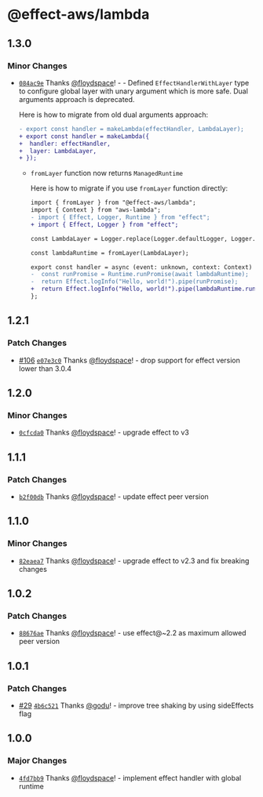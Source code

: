 # @effect-aws/lambda

## 1.3.0

### Minor Changes

- [`084ac9e`](https://github.com/floydspace/effect-aws/commit/084ac9e779199303bd681131712f97d90341b89c) Thanks [@floydspace](https://github.com/floydspace)! - - Defined `EffectHandlerWithLayer` type to configure global layer with unary argument which is more safe. Dual arguments approach is deprecated.

  Here is how to migrate from old dual arguments approach:

  ```diff
  - export const handler = makeLambda(effectHandler, LambdaLayer);
  + export const handler = makeLambda({
  +  handler: effectHandler,
  +  layer: LambdaLayer,
  + });
  ```

  - `fromLayer` function now returns `ManagedRuntime`

    Here is how to migrate if you use `fromLayer` function directly:

    ```diff
    import { fromLayer } from "@effect-aws/lambda";
    import { Context } from "aws-lambda";
    - import { Effect, Logger, Runtime } from "effect";
    + import { Effect, Logger } from "effect";

    const LambdaLayer = Logger.replace(Logger.defaultLogger, Logger.logfmtLogger);

    const lambdaRuntime = fromLayer(LambdaLayer);

    export const handler = async (event: unknown, context: Context) => {
    -  const runPromise = Runtime.runPromise(await lambdaRuntime);
    -  return Effect.logInfo("Hello, world!").pipe(runPromise);
    +  return Effect.logInfo("Hello, world!").pipe(lambdaRuntime.runPromise);
    };
    ```

## 1.2.1

### Patch Changes

- [#106](https://github.com/floydspace/effect-aws/pull/106) [`e07e3c0`](https://github.com/floydspace/effect-aws/commit/e07e3c0d8e9e03650e1fd443b1c5a6bdc14baa3f) Thanks [@floydspace](https://github.com/floydspace)! - drop support for effect version lower than 3.0.4

## 1.2.0

### Minor Changes

- [`0cfcda0`](https://github.com/floydspace/effect-aws/commit/0cfcda0d5617916d966807f5d5120df9ba461c12) Thanks [@floydspace](https://github.com/floydspace)! - upgrade effect to v3

## 1.1.1

### Patch Changes

- [`b2f00db`](https://github.com/floydspace/effect-aws/commit/b2f00db5fdffaa74bcb124324db7313bd4f218df) Thanks [@floydspace](https://github.com/floydspace)! - update effect peer version

## 1.1.0

### Minor Changes

- [`82eaea7`](https://github.com/floydspace/effect-aws/commit/82eaea778048c9ebba98682196448b0aa1586d2e) Thanks [@floydspace](https://github.com/floydspace)! - upgrade effect to v2.3 and fix breaking changes

## 1.0.2

### Patch Changes

- [`88676ae`](https://github.com/floydspace/effect-aws/commit/88676ae3a5f7fa514cab58ba83a50a0774be1aa1) Thanks [@floydspace](https://github.com/floydspace)! - use effect@~2.2 as maximum allowed peer version

## 1.0.1

### Patch Changes

- [#29](https://github.com/floydspace/effect-aws/pull/29) [`4b6c521`](https://github.com/floydspace/effect-aws/commit/4b6c521206c8ff76ff878938f6b90ee474cc8da2) Thanks [@godu](https://github.com/godu)! - improve tree shaking by using sideEffects flag

## 1.0.0

### Major Changes

- [`4fd7bb9`](https://github.com/floydspace/effect-aws/commit/4fd7bb91d487117eb565b7d41e3d7d1e9a9eb66d) Thanks [@floydspace](https://github.com/floydspace)! - implement effect handler with global runtime
